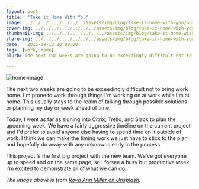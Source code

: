 ```yaml
---
layout: post
title:  "Take it Home With You"
image: ../../../..../../../../assets/img/blog/take-it-home-with-you/home.webp
cover-img: ../../../..../../../../assets/img/blog/take-it-home-with-you/home.webp
thumbnail-img: ../../../..../../../../assets/img/blog/take-it-home-with-you/home.webp
share-img: ../../../..../../../../assets/img/blog/take-it-home-with-you/home.webp
date:   2015-09-13 20:00:00
tags: [work, home]
blurb: The next two weeks are going to be exceedingly difficult not to bring work home.  I'm prone to work through things I'm working on at work while I'm at home.  This usually stays to the realm of talking through possible solutions or planning my day or week ahead of time.

---
```


![home-image]

The next two weeks are going to be exceedingly difficult not to bring work home.  I'm prone to work through things I'm working on at work while I'm at home.  This usually stays to the realm of talking through possible solutions or planning my day or week ahead of time.
<!--more-->
Today, I went as far as signing into Citrix, Trello, and Slack to plan the upcoming week.  We have a fairly aggressive timeline on the current project and I'd prefer to avoid anyone else having to spend time on it outside of work.  I think we can make the timing work we just have to stick to the plan and hopefully do away with any unknowns early in the process.

This project is the first big project with the new team.  We've got everyone up to speed and on the same page, so I forsee a busy but productive week.  I'm excited to demonstrate all of what we can do.

*The image above is from [Roya Ann Miller on Unsplash].*

[Roya Ann Miller on Unsplash]:     https://unsplash.com/royaannmiller
[home-image]:   ../../../../../../../../assets/img/blog/take-it-home-with-you/home.webp "Home"